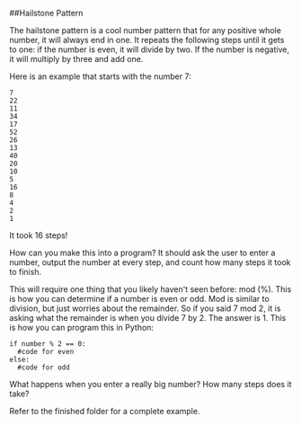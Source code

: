 ##Hailstone Pattern

The hailstone pattern is a cool number pattern that for any positive whole number, it will always end in one. It repeats the following steps until it gets to one: if the number is even, it will divide by two. If the number is negative, it will multiply by three and add one.

Here is an example that starts with the number 7:

    7
    22
    11
    34
    17
    52
    26
    13
    40
    20
    10
    5
    16
    8
    4
    2
    1
    
It took 16 steps!

How can you make this into a program? It should ask the user to enter a number, output the number at every step, and count how many steps it took to finish. 

This will require one thing that you likely haven't seen before: mod (%). This is how you can determine if a number is even or odd. Mod is similar to division, but just worries about the remainder. So if you said 7 mod 2, it is asking what the remainder is when you divide 7 by 2. The answer is 1. This is how you can program this in Python:

    if number % 2 == 0:
      #code for even
    else:
      #code for odd

What happens when you enter a really big number? How many steps does it take?

Refer to the finished folder for a complete example.



